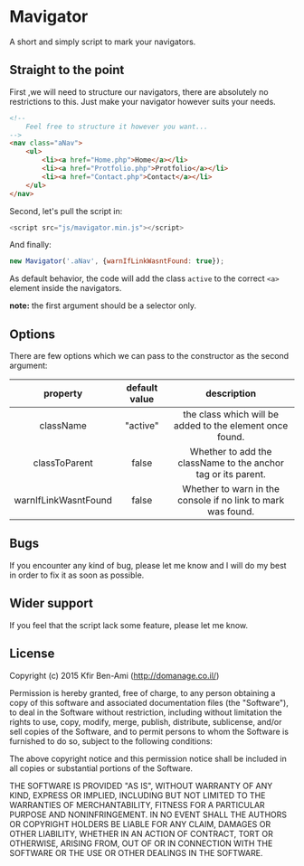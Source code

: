 Mavigator
=============

A short and simply script to mark your navigators.

Straight to the point
--------
First ,we will need to structure our navigators, there are absolutely no restrictions to this. Just make your navigator however suits your needs.
```html
<!--
    Feel free to structure it however you want...
-->
<nav class="aNav">
    <ul>
        <li><a href="Home.php">Home</a></li>
        <li><a href="Protfolio.php">Protfolio</a></li>
        <li><a href="Contact.php">Contact</a></li>
    </ul>
</nav>
```

Second, let's pull the script in:
```javascript
<script src="js/mavigator.min.js"></script>
```

And finally:
```javascript
new Mavigator('.aNav', {warnIfLinkWasntFound: true});
```
As default behavior, the code will add the class `active` to the correct `<a>` element inside the navigators.

**note:** the first argument should be a selector only.

Options
--------

There are few options which we can pass to the constructor as the second argument:

|       property       | default value |                          description                         |
|:--------------------:|:-------------:|:------------------------------------------------------------:|
| className            |    "active"   | the class which will be added to the element once found.     |
| classToParent        |     false     | Whether to add the className to the anchor tag or its parent.   |
| warnIfLinkWasntFound |     false     | Whether to warn in the console if no link to mark was found. |


Bugs
--------
If you encounter any kind of bug, please let me know and I will do my best in order to fix it as soon as possible.

Wider support
--------
If you feel that the script lack some feature, please let me know.


License
--------
Copyright (c) 2015 Kfir Ben-Ami (http://domanage.co.il/)

Permission is hereby granted, free of charge, to any person obtaining a copy
of this software and associated documentation files (the "Software"), to deal
in the Software without restriction, including without limitation the rights
to use, copy, modify, merge, publish, distribute, sublicense, and/or sell
copies of the Software, and to permit persons to whom the Software is
furnished to do so, subject to the following conditions:

The above copyright notice and this permission notice shall be included in
all copies or substantial portions of the Software.

THE SOFTWARE IS PROVIDED "AS IS", WITHOUT WARRANTY OF ANY KIND, EXPRESS OR
IMPLIED, INCLUDING BUT NOT LIMITED TO THE WARRANTIES OF MERCHANTABILITY,
FITNESS FOR A PARTICULAR PURPOSE AND NONINFRINGEMENT. IN NO EVENT SHALL THE
AUTHORS OR COPYRIGHT HOLDERS BE LIABLE FOR ANY CLAIM, DAMAGES OR OTHER
LIABILITY, WHETHER IN AN ACTION OF CONTRACT, TORT OR OTHERWISE, ARISING FROM,
OUT OF OR IN CONNECTION WITH THE SOFTWARE OR THE USE OR OTHER DEALINGS IN
THE SOFTWARE.
